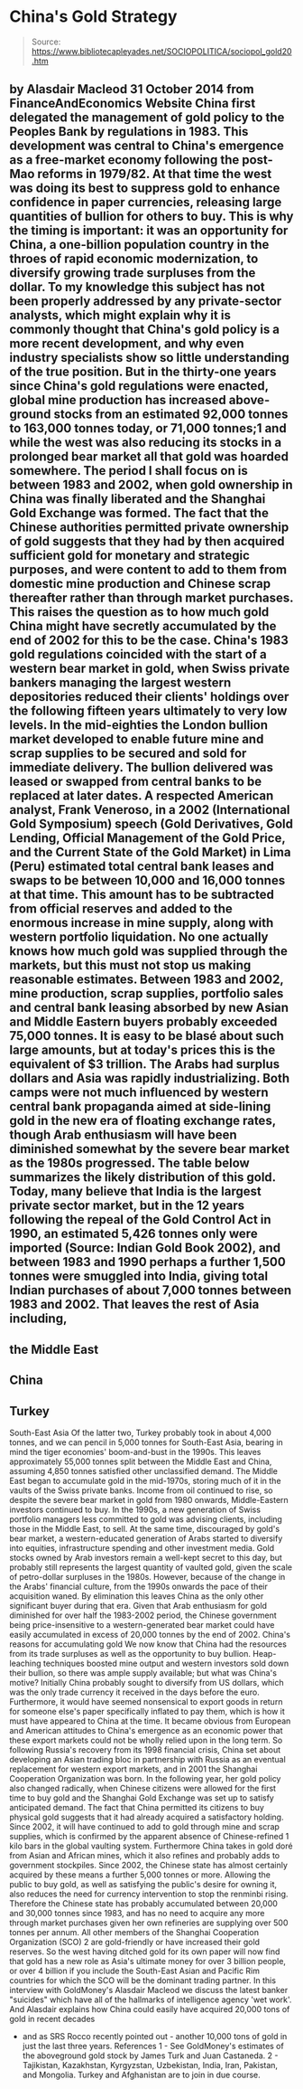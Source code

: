 # China's Gold Strategy

> Source: https://www.bibliotecapleyades.net/SOCIOPOLITICA/sociopol_gold20.htm

by
Alasdair Macleod
31 October 2014
from
FinanceAndEconomics
Website
China first delegated the management
of gold policy to the Peoples Bank by regulations in 1983.
This development was central to
China's emergence as a free-market economy following the
post-Mao reforms in 1979/82. At that time the west was doing its
best to suppress gold to enhance confidence in paper currencies,
releasing large quantities of bullion for others to buy.
This is why the timing is important:
it was an opportunity for China,
a one-billion population country in the throes of rapid
economic modernization, to diversify growing trade surpluses
from the dollar.
To my knowledge this subject has not
been properly addressed by any private-sector analysts, which
might explain why it is commonly thought that China's gold
policy is a more recent development, and why even industry
specialists show so little understanding of the true position.
But in the thirty-one years since
China's gold regulations were enacted, global mine production
has increased above-ground stocks from an estimated 92,000
tonnes to 163,000 tonnes today, or 71,000 tonnes;1
and while the west was also reducing its stocks in a
prolonged bear market all that gold was hoarded somewhere.
The period I shall focus on is
between 1983 and 2002, when gold ownership in China was finally
liberated and the Shanghai Gold Exchange was formed.
The fact
that the Chinese authorities permitted private ownership of gold
suggests that they had by then acquired sufficient gold for
monetary and strategic purposes, and were content to add to them
from domestic mine production and Chinese scrap thereafter
rather than through market purchases.
This raises the question as to how
much gold China might have secretly accumulated by the end of
2002 for this to be the case.
China's 1983 gold regulations
coincided with the start of a western bear market in gold, when
Swiss private bankers managing the largest western depositories
reduced their clients' holdings over the following fifteen years
ultimately to very low levels. In the mid-eighties the London
bullion market developed to enable future mine and scrap
supplies to be secured and sold for immediate delivery.
The bullion delivered was leased or
swapped from central banks to be replaced at later dates.
A respected American analyst,
Frank Veneroso, in a 2002 (International Gold Symposium) speech
(Gold
Derivatives, Gold Lending, Official Management of the Gold
Price, and the Current State of the Gold Market) in Lima
(Peru) estimated total
central bank leases and swaps to be between 10,000 and 16,000 tonnes at that time.
This amount has to be subtracted
from official reserves and added to the enormous increase in
mine supply, along with western portfolio liquidation. No one
actually knows how much gold was supplied through the markets,
but this must not stop us making reasonable estimates.
Between 1983 and 2002, mine
production, scrap supplies, portfolio sales and central bank
leasing absorbed by new Asian and Middle Eastern buyers probably
exceeded 75,000 tonnes. It is easy to be blasé about such large
amounts, but at today's prices this is the equivalent of $3
trillion.
The Arabs had surplus dollars and
Asia was rapidly industrializing.
Both camps were not much influenced
by western central bank propaganda aimed at side-lining gold in
the new era of floating exchange rates, though Arab enthusiasm
will have been diminished somewhat by the severe bear market as
the 1980s progressed.
The table below summarizes the
likely distribution of this gold.
Today, many believe that India is
the largest private sector market, but in the 12 years following
the repeal of the
Gold Control Act in 1990, an estimated 5,426 tonnes only were imported (Source: Indian Gold Book 2002), and
between 1983 and 1990 perhaps a further 1,500 tonnes were
smuggled into India, giving total Indian purchases of about
7,000 tonnes between 1983 and 2002.
That leaves the rest of Asia
including,
-
the Middle East
-
China
-
Turkey
-
South-East Asia
Of the latter two, Turkey probably
took in about 4,000 tonnes, and we can pencil in 5,000 tonnes
for South-East Asia, bearing in mind the tiger economies'
boom-and-bust in the 1990s.
This leaves approximately 55,000
tonnes split between the Middle East and China, assuming 4,850
tonnes satisfied other unclassified demand.
The Middle East began to accumulate
gold in the mid-1970s, storing much of it in the vaults of the
Swiss private banks. Income from oil continued to rise, so
despite the severe bear market in gold from 1980 onwards,
Middle-Eastern investors continued to buy.
In the 1990s, a new generation of
Swiss portfolio managers less committed to gold was advising
clients, including those in the Middle East, to sell.
At the same time, discouraged by
gold's bear market, a western-educated generation of Arabs
started to diversify into equities, infrastructure spending and
other investment media. Gold stocks owned by Arab investors
remain a well-kept secret to this day, but probably still
represents the largest quantity of vaulted gold, given the scale
of petro-dollar surpluses in the 1980s.
However, because of the change in
the Arabs' financial culture, from the 1990s onwards the pace of
their acquisition waned.
By elimination this leaves China as
the only other significant buyer during that era.
Given that Arab enthusiasm for gold
diminished for over half the 1983-2002 period, the Chinese
government being price-insensitive to a western-generated bear
market could have easily accumulated in excess of 20,000 tonnes
by the end of 2002.
China's reasons for
accumulating gold
We now know that China had the
resources from its trade surpluses as well as the opportunity to
buy bullion.
Heap-leaching techniques boosted
mine output and western investors sold down their bullion, so
there was ample supply available; but what was China's motive?
Initially China probably sought to
diversify from US dollars, which was the only trade currency it
received in the days before the euro.
Furthermore, it would have
seemed nonsensical to export goods in return for someone else's
paper specifically inflated to pay them, which is how it must
have appeared to China at the time.
It became obvious from European and
American attitudes to China's emergence as an economic power
that these export markets could not be wholly relied upon in the
long term.
So following Russia's recovery from
its 1998 financial crisis, China set about developing an Asian
trading bloc in partnership with Russia as an eventual
replacement for western export markets, and in 2001 the
Shanghai
Cooperation Organization was born. In the following year, her
gold policy also changed radically, when Chinese citizens were
allowed for the first time to buy gold and the Shanghai Gold
Exchange was set up to satisfy anticipated demand.
The fact that China permitted its
citizens to buy physical gold suggests that it had already
acquired a satisfactory holding.
Since 2002, it will have continued
to add to gold through mine and scrap supplies, which is
confirmed by the apparent absence of Chinese-refined 1 kilo bars
in the global vaulting system. Furthermore China takes in
gold doré from Asian and
African mines, which it also refines and probably adds to
government stockpiles.
Since 2002, the Chinese state has
almost certainly acquired by these means a further 5,000 tonnes
or more. Allowing the public to buy gold, as well as satisfying
the public's desire for owning it, also reduces the need for
currency intervention to stop the renminbi rising.
Therefore the Chinese state has
probably accumulated between 20,000 and 30,000 tonnes since
1983, and has no need to acquire any more through market
purchases given her own refineries are supplying over 500 tonnes
per annum.
All other members of the Shanghai
Cooperation Organization (SCO)
2 are gold-friendly or have increased their
gold reserves.
So the west having ditched gold for
its own paper will now find that gold has a new role as Asia's
ultimate money for over 3 billion people, or over 4 billion if
you include the South-East Asian and Pacific Rim countries for
which the SCO will be the dominant trading partner.
In this interview with GoldMoney's Alasdair Macleod
we discuss the latest
banker "suicides"
which have all of the
hallmarks of intelligence agency 'wet work'.
And Alasdair explains how
China could easily
have acquired 20,000 tons
of gold in recent decades
- and as SRS Rocco recently
pointed out -
another 10,000 tons of gold
in just the last
three years.
References
1 - See
GoldMoney's estimates of the
aboveground gold stock by James Turk and Juan Castaneda.
2 - Tajikistan, Kazakhstan, Kyrgyzstan, Uzbekistan, India,
Iran, Pakistan, and Mongolia. Turkey and Afghanistan are to
join in due course.
